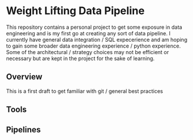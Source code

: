# Weight Lifting Data Pipeline
This repository contains a personal project to get some exposure in data engineering and is my first go at creating any sort of data pipeline. I currently have general data integration / SQL expecerience and am hoping to gain some broader data engineering experience / python experience. Some of the architectural / strategy choices may not be efficient or necessary but are kept in the project for the sake of learning. 


## Overview
This is a first draft to get familiar with git / general best practices 

## Tools

## Pipelines 
